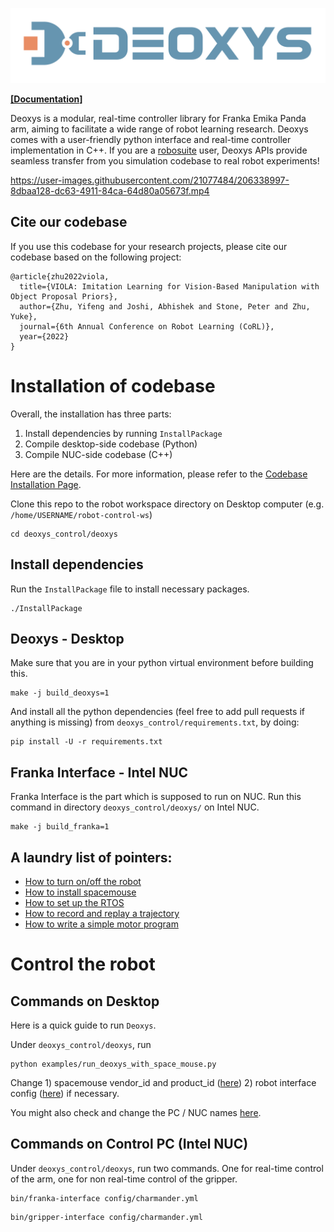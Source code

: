 <p align="center">
<img src="./deoxys_github_logo.png">
</p>

[**[Documentation]**](https://ut-austin-rpl.github.io/deoxys-docs/html) &ensp; 

Deoxys is a modular, real-time controller library for Franka Emika Panda arm, aiming to facilitate a wide range of robot learning research. Deoxys comes with a user-friendly python interface and real-time controller implementation in C++. If you are a [robosuite](https://github.com/ARISE-Initiative/robosuite) user, Deoxys APIs provide seamless transfer 
from you simulation codebase to real robot experiments!




https://user-images.githubusercontent.com/21077484/206338997-8dbaa128-dc63-4911-84ca-64d80a05673f.mp4



## Cite our codebase

If you use this codebase for your research projects, please cite our codebase based on the following project:

```
@article{zhu2022viola,
  title={VIOLA: Imitation Learning for Vision-Based Manipulation with Object Proposal Priors},
  author={Zhu, Yifeng and Joshi, Abhishek and Stone, Peter and Zhu, Yuke},
  journal={6th Annual Conference on Robot Learning (CoRL)},
  year={2022}
}
```


# Installation of codebase

Overall, the installation has three parts:
1. Install dependencies by running `InstallPackage`
2. Compile desktop-side codebase (Python)
3. Compile NUC-side codebase (C++)

Here are the details. For more information, please refer to the [Codebase Installation Page](https://ut-austin-rpl.github.io/deoxys-docs/html/installation/codebase_installation.html).

Clone this repo to the robot workspace directory on Desktop computer (e.g. `/home/USERNAME/robot-control-ws`)

``` shell
cd deoxys_control/deoxys
```

## Install dependencies

Run the `InstallPackage` file to install necessary packages.
``` shell
./InstallPackage
```


## Deoxys - Desktop

Make sure that you are in your python virtual environment before
	building this.
``` shell
make -j build_deoxys=1
```

And install all the python dependencies (feel free to add pull requests if anything is missing) from `deoxys_control/requirements.txt`, by doing:
```shell
pip install -U -r requirements.txt
```

## Franka Interface - Intel NUC

Franka Interface is the part which is supposed to run on NUC. Run this 
command in directory `deoxys_control/deoxys/` on Intel NUC. 

``` shell
make -j build_franka=1
```

## A laundry list of pointers:
   - [How to turn on/off the robot](https://ut-austin-rpl.github.io/deoxys-docs/html/tutorials/running_robots.html)
   - [How to install spacemouse](https://ut-austin-rpl.github.io/deoxys-docs/html/tutorials/using_teleoperation_devices.html)
   - [How to set up the RTOS](https://ut-austin-rpl.github.io/deoxys-docs/html/installation/system_prerequisite.html)
   - [How to record and replay a trajectory](https://ut-austin-rpl.github.io/deoxys-docs/html/tutorials/record_and_replay.html)
   - [How to write a simple motor program](https://ut-austin-rpl.github.io/deoxys-docs/html/tutorials/handcrafting_motor_program.html)

# Control the robot

## Commands on Desktop

Here is a quick guide to run `Deoxys`.

Under `deoxys_control/deoxys`,  run

``` shell
python examples/run_deoxys_with_space_mouse.py 
```

Change 1) spacemouse vendor_id and product_id ([here](https://github.com/UT-Austin-RPL/deoxys_control/blob/eb8d69f7f0838389fca81cac6b250ba05fc97f92/deoxys/examples/run_deoxys_with_space_mouse.py#L19)) 2) robot interface 
config ([here](https://github.com/UT-Austin-RPL/deoxys_control/blob/eb8d69f7f0838389fca81cac6b250ba05fc97f92/deoxys/examples/run_deoxys_with_space_mouse.py#L16)) if necessary.

You might also check and change the PC / NUC names [here](https://github.com/UT-Austin-RPL/deoxys_control/blob/master/deoxys/config/charmander.yml). 

## Commands on Control PC (Intel NUC)

Under `deoxys_control/deoxys`, run two commands. One for real-time control of the arm, one for non
real-time control of the gripper.

``` shell
bin/franka-interface config/charmander.yml
```

``` shell
bin/gripper-interface config/charmander.yml
```

